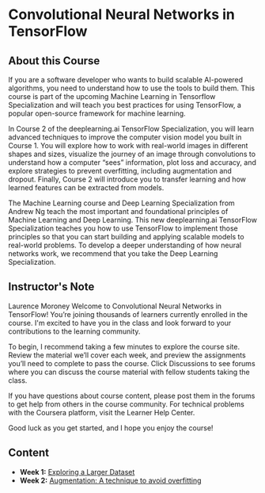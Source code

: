 # Convolutional Neural Networks in TensorFlow

## About this Course
If you are a software developer who wants to build scalable AI-powered algorithms, you need to understand how to use the tools to build them. This course is part of the upcoming Machine Learning in Tensorflow Specialization and will teach you best practices for using TensorFlow, a popular open-source framework for machine learning.

In Course 2 of the deeplearning.ai TensorFlow Specialization, you will learn advanced techniques to improve the computer vision model you built in Course 1. You will explore how to work with real-world images in different shapes and sizes, visualize the journey of an image through convolutions to understand how a computer “sees” information, plot loss and accuracy, and explore strategies to prevent overfitting, including augmentation and dropout. Finally, Course 2 will introduce you to transfer learning and how learned features can be extracted from models.

The Machine Learning course and Deep Learning Specialization from Andrew Ng teach the most important and foundational principles of Machine Learning and Deep Learning. This new deeplearning.ai TensorFlow Specialization teaches you how to use TensorFlow to implement those principles so that you can start building and applying scalable models to real-world problems. To develop a deeper understanding of how neural networks work, we recommend that you take the Deep Learning Specialization.

## Instructor's Note

Laurence Moroney
Welcome to Convolutional Neural Networks in TensorFlow! You’re joining thousands of learners currently enrolled in the course. I'm excited to have you in the class and look forward to your contributions to the learning community.

To begin, I recommend taking a few minutes to explore the course site. Review the material we’ll cover each week, and preview the assignments you’ll need to complete to pass the course. Click Discussions to see forums where you can discuss the course material with fellow students taking the class.

If you have questions about course content, please post them in the forums to get help from others in the course community. For technical problems with the Coursera platform, visit the Learner Help Center.

Good luck as you get started, and I hope you enjoy the course!

## Content
* **Week 1:** [Exploring a Larger Dataset](./Week1/README.md)
* **Week 2:** [Augmentation: A technique to avoid overfitting](./Week2/README.md)
